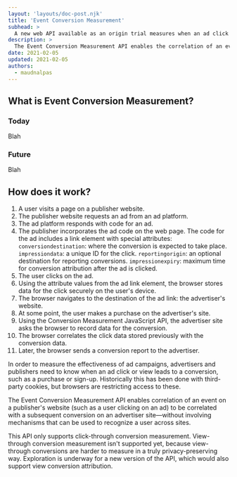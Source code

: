```yaml
---
layout: 'layouts/doc-post.njk'
title: 'Event Conversion Measurement'
subhead: >
  A new web API available as an origin trial measures when an ad click leads to a conversion, without using cross-site identifiers.
description: >
  The Event Conversion Measurement API enables the correlation of an event on a publisher's website with a subsequent conversion on an advertiser site without involving mechanisms that can be used to recognize a user across sites.
date: 2021-02-05
updated: 2021-02-05
authors:
  - maudnalpas
---
```


## What is Event Conversion Measurement?

### Today
Blah

### Future
Blah

## How does it work?

1. A user visits a page on a publisher website.
1. The publisher website requests an ad from an ad platform.
1. The ad platform responds with code for an ad.
1. The publisher incorporates the ad code on the web page. The code for the ad includes a link element with special attributes:
`conversiondestination`: where the conversion is expected to take place.
`impressiondata`: a unique ID for the click.
`reportingorigin`: an optional destination for reporting conversions.
`impressionexpiry`: maximum time for conversion attribution after the ad is clicked.
1. The user clicks on the ad.
1. Using the attribute values from the ad link element, the browser stores data for the click securely on the user's device.
1. The browser navigates to the destination of the ad link: the advertiser's website.
1. At some point, the user makes a purchase on the advertiser's site.
1. Using the Conversion Measurement JavaScript API, the advertiser site asks the browser to record data for the conversion.
1. The browser correlates the click data stored previously with the conversion data.
1. Later, the browser sends a conversion report to the advertiser.

In order to measure the effectiveness of ad campaigns, advertisers and publishers need to know when an ad click or view leads to a conversion, such as a purchase or sign-up. Historically this has been done with third-party cookies, but browsers are restricting access to these.

The Event Conversion Measurement API enables correlation of an event on a publisher's website (such as a user clicking on an ad) to be correlated with a subsequent conversion on an advertiser site—without involving mechanisms that can be used to recognize a user across sites.

This API only supports click-through conversion measurement. View-through conversion measurement isn't supported yet, because view-through conversions are harder to measure in a truly privacy-preserving way. Exploration is underway for a new version of the API, which would also support view conversion attribution.
